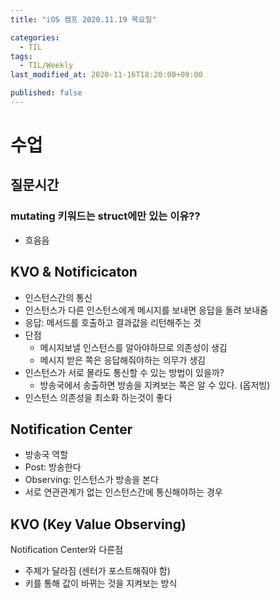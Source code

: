 ```yaml
---
title: "iOS 캠프 2020.11.19 목요일"

categories:
  - TIL
tags:
  - TIL/Weekly
last_modified_at: 2020-11-16T18:20:00+09:00

published: false
---
```



# 수업

## 질문시간

### mutating 키워드는 struct에만 있는 이유??

- 흐음음

## KVO & Notificicaton

- 인스턴스간의 통신
- 인스턴스가 다른 인스턴스에게 메시지를 보내면 응답을 돌려 보내줌
- 응답: 메서드를 호출하고 결과값을 리턴해주는 것
- 단점
    - 메시지보낼 인스턴스를 알아야하므로 의존성이 생김
    - 메시지 받은 쪽은 응답해줘야하는 의무가 생김
- 인스턴스가 서로 몰라도 통신할 수 있는 방법이 있을까?
    - 방송국에서 송출하면 방송을 지켜보는 쪽은 알 수 있다. (옵저빙)
- 인스턴스 의존성을 최소화 하는것이 좋다

## Notification Center

- 방송국 역할
- Post: 방송한다
- Observing: 인스턴스가 방송을 본다
- 서로 연관관계가 없는 인스턴스간에 통신해야하는 경우

## KVO (Key Value Observing)

Notification Center와 다른점
- 주체가 달라짐 (센터가 포스트해줘야 함)
- 키를 통해 값이 바뀌는 것을 지켜보는 방식

